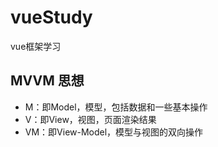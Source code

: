 # vueStudy
 vue框架学习

## MVVM 思想

* M：即Model，模型，包括数据和一些基本操作
* V：即View，视图，页面渲染结果
* VM：即View-Model，模型与视图的双向操作